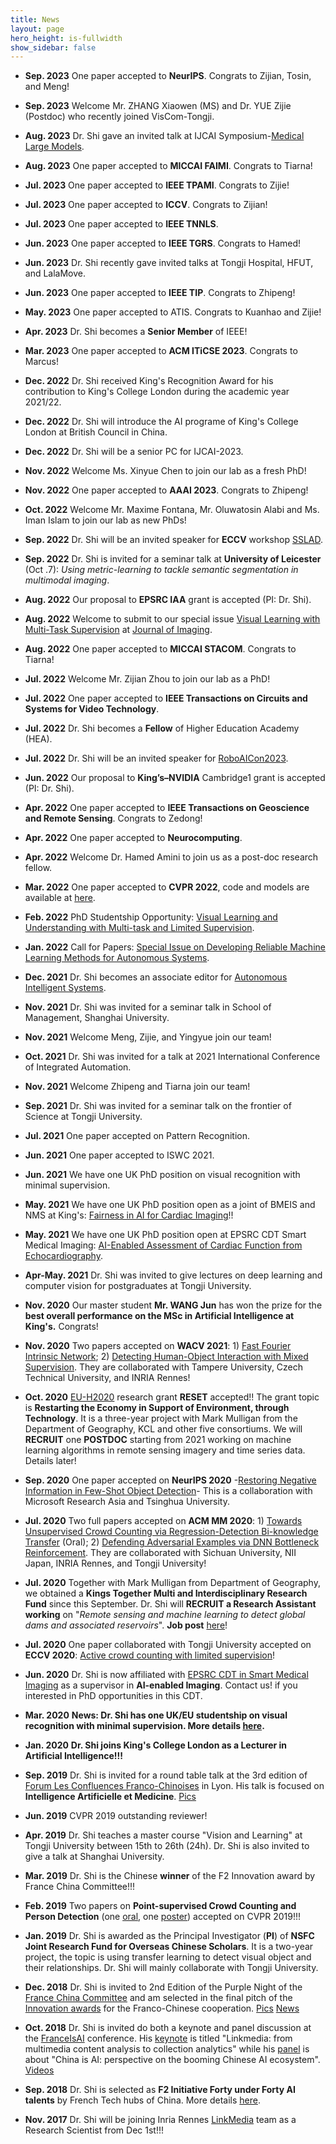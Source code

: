 ```yaml
---
title: News
layout: page
hero_height: is-fullwidth
show_sidebar: false
---
```

- **Sep. 2023** One paper accepted to <B>NeurIPS</B>. Congrats to Zijian, Tosin, and Meng!
- **Sep. 2023** Welcome Mr. ZHANG Xiaowen (MS) and Dr. YUE Zijie (Postdoc) who recently joined VisCom-Tongji.  
- **Aug. 2023** Dr. Shi gave an invited talk at IJCAI Symposium-[Medical Large Models](https://www.cair-cas.org.hk/article/ijcai-medical-large-models). 
- **Aug. 2023** One paper accepted to <B>MICCAI FAIMI</B>. Congrats to Tiarna! 
- **Jul. 2023** One paper accepted to <B>IEEE TPAMI</B>. Congrats to Zijie! 
- **Jul. 2023** One paper accepted to <B>ICCV</B>. Congrats to Zijian! 
- **Jul. 2023** One paper accepted to <B>IEEE TNNLS</B>. 
- **Jun. 2023** One paper accepted to <B>IEEE TGRS</B>. Congrats to Hamed! 
- **Jun. 2023** Dr. Shi recently gave invited talks at Tongji Hospital, HFUT, and LalaMove.     
- **Jun. 2023** One paper accepted to <B>IEEE TIP</B>. Congrats to Zhipeng! 
- **May. 2023** One paper accepted to ATIS. Congrats to Kuanhao and Zijie! 
- **Apr. 2023** Dr. Shi becomes a <B>Senior Member</B> of IEEE!
- **Mar. 2023** One paper accepted to <B>ACM ITiCSE 2023</B>. Congrats to Marcus!
- **Dec. 2022** Dr. Shi received King's Recognition Award for his contribution to King's College London during the academic year 2021/22.
- **Dec. 2022** Dr. Shi will introduce the AI programe of King's College London at British Council in China.
- **Dec. 2022** Dr. Shi will be a senior PC for IJCAI-2023.
- **Nov. 2022** Welcome Ms. Xinyue Chen to join our lab as a fresh PhD!
- **Nov. 2022** One paper accepted to <B>AAAI 2023</B>. Congrats to Zhipeng!
- **Oct. 2022**  Welcome Mr. Maxime Fontana, Mr. Oluwatosin Alabi and Ms. Iman Islam to join our lab as new PhDs!
- **Sep. 2022**  Dr. Shi will be an invited speaker for <B>ECCV</B> workshop [SSLAD](https://sslad2022.github.io/pages/speakers.html).
- **Sep. 2022**  Dr. Shi is invited for a seminar talk at <B>University of Leicester</B> (Oct .7): <i>Using metric-learning to tackle semantic segmentation in multimodal imaging</i>.
- **Aug. 2022**  Our proposal to <B>EPSRC IAA</B> grant is accepted (PI: Dr. Shi).
- **Aug. 2022**  Welcome to submit to our special issue [Visual Learning with Multi-Task Supervision](https://www.mdpi.com/journal/jimaging/special_issues/73YBDM62Q5) at [Journal of Imaging](https://www.mdpi.com/journal/jimaging).
- **Aug. 2022**  One paper accepted to <B>MICCAI STACOM</B>. Congrats to Tiarna!
- **Jul. 2022**  Welcome Mr. Zijian Zhou to join our lab as a PhD!
- **Jul. 2022**  One paper accepted to <B>IEEE Transactions on Circuits and Systems for Video Technology</B>.
- **Jul. 2022**  Dr. Shi becomes a <B>Fellow</B> of Higher Education Academy (HEA).
- **Jul. 2022**  Dr. Shi will be an invited speaker for [RoboAICon2023](https://2023.theresearchcatalyst-robo.com/#invited).
- **Jun. 2022**  Our proposal to <B>King’s–NVIDIA</B> Cambridge1 grant is accepted (PI: Dr. Shi).

- **Apr. 2022**  One paper accepted to <B>IEEE Transactions on Geoscience and Remote Sensing</B>. Congrats to Zedong!
- **Apr. 2022**  One paper accepted to <B>Neurocomputing</B>.
- **Apr. 2022**  Welcome Dr. Hamed Amini to join us as a post-doc research fellow. 
- **Mar. 2022**  One paper accepted to <B>CVPR 2022</B>, code and models are available at [here](https://github.com/dyabel/detpro).
- **Feb. 2022**  PhD Studentship Opportunity: [Visual Learning and Understanding with Multi-task and Limited Supervision](https://www.findaphd.com/phds/project/visual-learning-and-understanding-with-multi-task-and-limited-supervision/?p142242).
- **Jan. 2022**  Call for Papers: [Special Issue on Developing Reliable Machine Learning Methods for Autonomous Systems](https://www.springer.com/journal/43684/updates/20046000).

- **Dec. 2021**  Dr. Shi becomes an associate editor for [Autonomous Intelligent Systems](https://www.google.com/url?q=https%3A%2F%2Fwww.springer.com%2Fjournal%2F43684&sa=D&sntz=1&usg=AFQjCNE9AV4remuoK32e8RFo9P0cgyjalQ).
- **Nov. 2021**  Dr. Shi was invited for a seminar talk in School of Management, Shanghai University.


- **Nov. 2021** Welcome Meng, Zijie, and Yingyue join our team!
- **Oct. 2021** Dr. Shi was invited for a talk at 2021 International Conference of Integrated Automation. 
- **Nov. 2021** Welcome Zhipeng and Tiarna join our team!
- **Sep. 2021** Dr. Shi was invited for a seminar talk on the frontier of Science at Tongji University. 
- **Jul. 2021** One paper accepted on Pattern Recognition.
- **Jun. 2021** One paper accepted to ISWC 2021.

- **Jun. 2021** We have one UK PhD position on visual recognition with minimal supervision.
- **May. 2021** We have one UK PhD position open as a joint of BMEIS and NMS at King's: [Fairness in AI for Cardiac Imaging](https://www.kcl.ac.uk/study-legacy/funding/fairness-in-ai-for-cardiac-imaging)!!
- **May. 2021** We have one UK PhD position open at EPSRC CDT Smart Medical Imaging: [AI-Enabled Assessment of Cardiac Function from Echocardiography](https://www.imagingcdt.com/project/ai-enabled-assessment-of-cardiac-function-from-echocardiography/).
- **Apr-May. 2021** Dr. Shi was invited to give lectures on deep learning and computer vision for postgraduates at Tongji University.
- **Nov. 2020** Our master student <B>Mr. WANG Jun</B> has won the prize for the <B>best overall performance on the MSc in Artificial Intelligence at King's.</B> Congrats!
- **Nov. 2020** Two papers accepted on <B>WACV 2021</B>: 1) [Fast Fourier Intrinsic Network](https://arxiv.org/abs/2011.04612v1); 2) [Detecting Human-Object Interaction with Mixed Supervision](https://arxiv.org/abs/2011.04971). They are collaborated with Tampere University, Czech Technical University, and INRIA Rennes!
- **Oct. 2020** [EU-H2020](https://ec.europa.eu/programmes/horizon2020/en) research grant <B>RESET</B> accepted!! The grant topic is <B>Restarting the Economy in Support of Environment, through Technology</B>. It is a three-year project with Mark Mulligan from the Department of Geography, KCL and other five consortiums. We will <B>RECRUIT</B> one <B>POSTDOC</B> starting from 2021 working on machine learning algorithms in remote sensing imagery and time series data. Details later!
- **Sep. 2020** One paper accepted on <B>NeurIPS 2020</B> -[Restoring Negative Information in Few-Shot Object Detection](https://arxiv.org/abs/2010.11714)- This is a collaboration with Microsoft Research Asia and Tsinghua University.
- **Jul. 2020** Two full papers accepted on <B>ACM MM 2020</B>: 1) [Towards Unsupervised Crowd Counting via Regression-Detection Bi-knowledge Transfer](https://arxiv.org/abs/2008.05383) (Oral); 2) [Defending Adversarial Examples via DNN Bottleneck Reinforcement](https://arxiv.org/abs/2008.05230). They are collaborated with Sichuan University, NII Japan, INRIA Rennes, and Tongji University!
- **Jul. 2020** Together with Mark Mulligan from Department of Geography, we obtained a <B>Kings Together Multi and Interdisciplinary Research Fund</B> since this September. Dr. Shi will <B>RECRUIT a Research Assistant working</B> on "<i>Remote sensing and machine learning to detect global dams and associated reservoirs</i>". <B>Job post</B> [here](https://sites.google.com/site/miaojingshi/home/opportunities)!
- **Jul. 2020** One paper collaborated with Tongji University accepted on <B>ECCV 2020</B>: [Active crowd counting with limited supervision](https://arxiv.org/pdf/2007.06334.pdf)!
- **Jun. 2020** Dr. Shi is now affiliated with [EPSRC CDT in Smart Medical Imaging](https://www.imagingcdt.com/) as a supervisor in <B>AI-enabled Imaging</B>. Contact us! if you interested in PhD opportunities in this CDT.
- **Mar. 2020** <B>News: Dr. Shi has one UK/EU studentship on visual recognition with minimal supervision. More details [here](https://sites.google.com/site/miaojingshi/home/opportunities).</B>
- **Jan. 2020** <B>Dr. Shi joins King's College London as a Lecturer in Artificial Intelligence!!! </B>
- **Sep. 2019** Dr. Shi is invited for a round table talk at the 3rd edition of [Forum Les Confluences Franco-Chinoises](https://prospective-innovation.org/agenda/forum-confluences-franco-chinoises-2/) in Lyon. His talk is focused on <B>Intelligence Artificielle et Medicine</B>. [Pics](https://sites.google.com/site/miaojingshi/home/highlights)
- **Jun. 2019** CVPR 2019 outstanding reviewer!
- **Apr. 2019** Dr. Shi teaches a master course "Vision and Learning" at Tongji University between 15th to 26th (24h). Dr. Shi is also invited to give a talk at Shanghai University.
- **Mar. 2019** Dr. Shi is the Chinese <B>winner</B> of the F2 Innovation award by France China Committee!!!
- **Feb. 2019** Two papers on <B>Point-supervised Crowd Counting and Person Detection</B> (one [oral](https://arxiv.org/abs/1904.01333), one [poster](https://arxiv.org/abs/1807.01989)) accepted on CVPR 2019!!!
- **Jan. 2019** Dr. Shi is awarded as the Principal Investigator (<B>PI</B>) of <B>NSFC Joint Research Fund for Overseas Chinese Scholars</B>. It is a two-year project, the topic is using transfer learning to detect visual object and their relationships. Dr. Shi will mainly collaborate with Tongji University.
- **Dec. 2018** Dr. Shi is invited to 2nd Edition of the Purple Night of the [France China Committee](https://twitter.com/CFC_Officiel?lang=en&lang=en) and am selected in the final pitch of the [Innovation awards](http://french.peopledaily.com.cn/Economie/n3/2018/1207/c31355-9526393.html) for the Franco-Chinese cooperation. [Pics](https://sites.google.com/site/miaojingshi/home/highlights) [News](http://world.people.com.cn/n1/2018/1206/c1002-30448105-8.html)
- **Oct. 2018** Dr. Shi is invited do both a keynote and panel discussion at the [FranceIsAI](https://francedigitale.org/conferences/conference-2018) conference. His [keynote](https://www.youtube.com/watch?v=6kO7MRpLSuk&list=PL24oeJ7QCpOFd1pibKJ9ju9nyWrmcH_4p&index=26) is titled "Linkmedia: from multimedia content analysis to collection analytics" while his [panel](https://www.youtube.com/watch?v=IsFgcIwdaKc&list=PL24oeJ7QCpOFd1pibKJ9ju9nyWrmcH_4p&index=37&t=4s) is about "China is AI: perspective on the booming Chinese AI ecosystem". [Videos](https://sites.google.com/site/miaojingshi/home/highlights)
- **Sep. 2018** Dr. Shi is selected as <B>F2 Initiative Forty under Forty AI talents</B> by French Tech hubs of China. More details [here](https://f2initiative.com/).
- **Nov. 2017** Dr. Shi will be joining Inria Rennes [LinkMedia](https://www.inria.fr/en/list-project-teams) team as a Research Scientist from Dec 1st!!!
